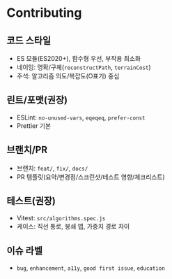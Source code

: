 # Contributing

## 코드 스타일
- ES 모듈(ES2020+), 함수형 우선, 부작용 최소화
- 네이밍: 명확/구체(`reconstructPath`, `terrainCost`)
- 주석: 알고리즘 의도/복잡도(O표기) 중심

## 린트/포맷(권장)
- ESLint: `no-unused-vars`, `eqeqeq`, `prefer-const`
- Prettier 기본

## 브랜치/PR
- 브랜치: `feat/`, `fix/`, `docs/`
- PR 템플릿(요약/변경점/스크린샷/테스트 영향/체크리스트)

## 테스트(권장)
- Vitest: `src/algorithms.spec.js`
- 케이스: 직선 통로, 봉쇄 맵, 가중치 경로 차이

## 이슈 라벨
- `bug`, `enhancement`, `a11y`, `good first issue`, `education`
